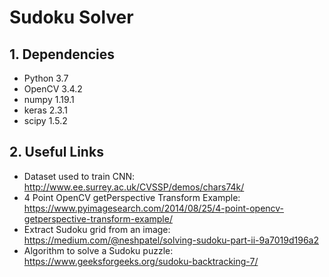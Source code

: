 # Sudoku Solver

## 1. Dependencies

* Python 3.7
* OpenCV 3.4.2
* numpy 1.19.1
* keras 2.3.1
* scipy 1.5.2

## 2. Useful Links

* Dataset used to train CNN: http://www.ee.surrey.ac.uk/CVSSP/demos/chars74k/
* 4 Point OpenCV getPerspective Transform Example: https://www.pyimagesearch.com/2014/08/25/4-point-opencv-getperspective-transform-example/
* Extract Sudoku grid from an image: https://medium.com/@neshpatel/solving-sudoku-part-ii-9a7019d196a2
* Algorithm to solve a Sudoku puzzle: https://www.geeksforgeeks.org/sudoku-backtracking-7/ 
